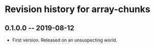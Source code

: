 # Revision history for array-chunks

## 0.1.0.0 -- 2019-08-12

* First version. Released on an unsuspecting world.

